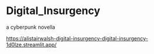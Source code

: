 # Digital_Insurgency
a cyberpunk novella

https://alistairwalsh-digital-insurgency-digital-insurgency-1d0lze.streamlit.app/
